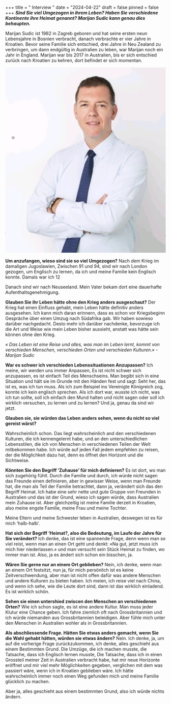 +++
title = " Interview "
date = "2024-04-22"
draft = false
pinned = false
+++
***Sind Sie viel Umgezogen in ihrem Leben? Haben Sie verschiedene Kontinente ihre Heimat genannt? Marijan Sudic kann genau dies behaupten.***

Marijan Sudic ist 1982 in Zagreb geboren und hat seine ersten neun Lebensjahre in Bosnien verbracht, danach verbrachte er vier Jahre in Kroatien. Bevor seine Familie sich entschied, drei Jahre in Neu Zealand zu verbringen, um dann endgültig in Australien zu leben, war Marijan noch ein Jahr in England. Marijan war bis 2017 in Australien, bis er sich entschied zurück nach Kroatien zu kehren, dort befindet er sich momentan. 

![Marijan Sudic, 41 Jahre alt ](image-1-1.jpg)

**Um anzufangen, wieso sind sie so viel Umgezogen?** Nach dem Krieg im damaligen Jugoslawien, Zwischen 91 und 94, sind wir nach London gezogen, um Englisch zu lernen, da ich und meine Familie kein Englisch konnte. Damals war ich 12 

Danach sind wir nach Neuseeland. Mein Vater bekam dort eine dauerhafte Aufenthaltsgenehmigung.

**Glauben Sie ihr Leben hätte ohne den Krieg anders ausgeschaut?** Der Krieg hat einen Einfluss gehabt, mein Leben hätte definitiv anders ausgesehen. Ich kann mich daran erinnern, dass es schon vor Kriegsbeginn Gespräche über einen Umzug nach Südafrika gab. Wir haben sowieso darüber nachgedacht. Desto mehr ich darüber nachdenke, bevorzuge ich die Art und Weise wie mein Leben bisher aussieht, anstatt was hätte sein können ohne den Krieg. 

*« Das Leben ist eine Reise und alles, was man im Leben lernt, kommt von verschieden Menschen, verschieden Orten und verschieden Kulturen.» -Marijan Sudic*

**War es schwer ich verschieden Lebenssituationen Anzupassen?** Ich meine, wir werden uns immer Anpassen, Es ist nicht schwer sich anzupassen, es ist einfach Teil des Menschseins. Man begibt sich in eine Situation und hält sie im Grunde mit den Händen fest und sagt: Seht her, das ist es, was ich tun muss. Als ich zum Beispiel ins Vereinigte Königreich zog, konnte ich kein englisch sprechen. Als ich dort war, wusste ich nicht, was ich tun sollte, soll ich einfach den Mund halten und nicht sagen oder soll ich wirklich versuchen, zu lernen und zu lernen? Und ja, genau da sind wir jetzt. 

**Glauben sie, sie würden das Leben anders sehen, wenn du nicht so viel gereist wärst?** 

Wahrscheinlich schon. Das liegt wahrscheinlich and den verschiedenen Kulturen, die ich kennengelernt habe, und an den unterschiedlichen Lebensstilen, die ich von Menschen in verschiedenen Teilen der Welt mitbekommen habe. Ich würde auf jeden Fall jedem empfehlen zu reisen, der die Möglichkeit dazu hat, denn es öffnet den Horizont und die Sichtweise.  

**Könnten Sie den Begriff ‘Zuhause’ für mich definieren?** Es ist dort, wo man sich zugehörig fühlt. Durch die Familie und durch, ich würde nicht sagen das Freunde einen definieren, aber in gewisser Weise, wenn man Freunde hat, die man als Teil der Familie betrachtet, dann ja, verändert sich das den Begriff Heimat. Ich habe eine sehr nette und gute Gruppe von Freunden in Australien und das ist der Grund, wieso ich sagen würde, dass Australien mein Zuhause ist. Aber gleichzeitig ist meine Familie derzeit in Kroatien, also meine engste Familie, meine Frau und meine Tochter. 

Meine Eltern und meine Schwester leben in Australien, deswegen ist es für mich ‘halb-halb’. 

**Hat sich der Begriff ‘Heimat?, also die Bedeutung, im Laufe der Jahre für Sie verändert?** Ich denke, das ist eine spannende Frage, denn wenn man so viel reist, wenn man an einen Ort geht und denkt: «Na gut, jetzt muss ich mich hier niederlassen.» und man versucht sein Stück Heimat zu finden, wo immer man ist. Also, ja es ändert sich schon ein bisschen, ja. 

**Wären Sie gerne nur an einem Ort geblieben?** Nein, ich denke, wenn man an einem Ort festsitzt, nun ja, für mich persönlich ist es keine Zeitverschwendung, aber man ist nicht offen dafür was andere Menschen und andere Kulturen zu bieten haben. Ich meien, ich reise viel nach China, und wenn ich sehe, wie die Leute dort sind, dann ist das wirklich einladend. Es ist wirklich schön. 

**Sehen sie einen untershied zwiscen den Menschen an verschiedenen Orten?** Wie ich schon sagte, es ist eine andere Kultur. Man muss jeder Klutur eine Chance geben. Ich fahre ziemlich oft nach Grossbritannien und ich würde niemanden aus Grossbritannien beleidigen. Aber fühle mich unter den Menschen in Australien wohler als in Grossbritannien.

**Als abschliessende Frage. Hätten Sie etwas anders gemacht, wenn Sie die Wahl gehabt hätten, würden sie etwas ändern?** Nein. Ich denke, ja, um auf die vorherige Frage zurückzukommen, ich denke, alles geschieht aus einem Bestimmten Grund. Die Umzüge, die ich machen musste, die Tatsache, dass ich Englisch lernen musste, Die Tatsache, dass ich in einen Grossteil meiner Zeit in Australien verbracht habe, hat mir neue Horizonte eröffnet und mir viel mehr Möglichkeiten gegeben, verglichen mit dem was passiert wäre, wenn ich in Kroatien geblieben wäre. Ich hätte wahrscheinlich immer noch einen Weg gefunden mich und meine Familie glücklich zu machen. 

Aber ja, alles geschieht aus einem bestimmten Grund, also ich würde nichts ändern.